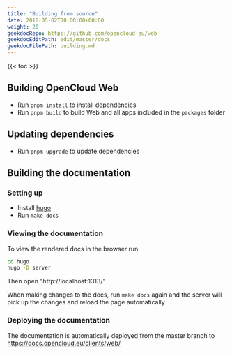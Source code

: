```yaml
---
title: "Building from source"
date: 2018-05-02T00:00:00+00:00
weight: 20
geekdocRepo: https://github.com/opencloud-eu/web
geekdocEditPath: edit/master/docs
geekdocFilePath: building.md
---
```


{{< toc >}}

## Building OpenCloud Web

- Run `pnpm install` to install dependencies
- Run `pnpm build` to build Web and all apps included in the `packages` folder

## Updating dependencies

- Run `pnpm upgrade` to update dependencies

## Building the documentation

### Setting up

- Install [hugo](https://gohugo.io/getting-started/installing/)
- Run `make docs`

### Viewing the documentation

To view the rendered docs in the browser run:
```bash
cd hugo
hugo -D server
```

Then open "http://localhost:1313/"

When making changes to the docs, run `make docs` again and the server will pick up the changes and reload the page automatically

### Deploying the documentation

The documentation is automatically deployed from the master branch to https://docs.opencloud.eu/clients/web/

